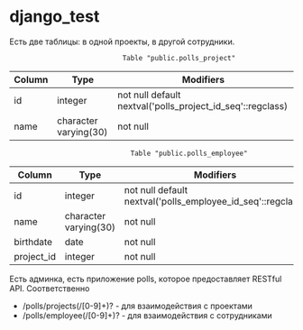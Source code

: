 # django_test

Есть две таблицы: в одной проекты, в другой сотрудники.

                                Table "public.polls_project"
 Column |         Type          |                         Modifiers                          
--------|-----------------------|------------------------------------------------------------
 id     | integer               | not null default nextval('polls_project_id_seq'::regclass)
 name   | character varying(30) | not null


                                  Table "public.polls_employee"
   Column   |         Type          |                          Modifiers                          
------------|-----------------------|-------------------------------------------------------------
 id         | integer               | not null default nextval('polls_employee_id_seq'::regclass)
 name       | character varying(30) | not null
 birthdate  | date                  | not null
 project_id | integer               | not null

Есть админка, есть приложение polls, которое предоставляет RESTful API.
Соответственно
* /polls/projects(/[0-9]+)? - для взаимодействия с проектами
* /polls/employee(/[0-9]+)? - для взаимодействия с сотрудниками
